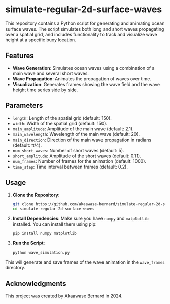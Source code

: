 # simulate-regular-2d-surface-waves


This repository contains a Python script for generating and animating ocean surface waves. The script simulates both long and short waves propagating over a spatial grid, and includes functionality to track and visualize wave height at a specific buoy location.

## Features

- **Wave Generation**: Simulates ocean waves using a combination of a main wave and several short waves.
- **Wave Propagation**: Animates the propagation of waves over time.
- **Visualization**: Generates frames showing the wave field and the wave height time series side by side.

## Parameters

- `length`: Length of the spatial grid (default: 150).
- `width`: Width of the spatial grid (default: 150).
- `main_amplitude`: Amplitude of the main wave (default: 2.1).
- `main_wavelength`: Wavelength of the main wave (default: 20).
- `main_direction`: Direction of the main wave propagation in radians (default: π/4).
- `num_short_waves`: Number of short waves (default: 5).
- `short_amplitude`: Amplitude of the short waves (default: 0.11).
- `num_frames`: Number of frames for the animation (default: 1000).
- `time_step`: Time interval between frames (default: 0.2).

## Usage

1. **Clone the Repository**:
    ```bash
    git clone https://github.com/akaawase-bernard/simulate-regular-2d-surface-waves.git
    cd simulate-regular-2d-surface-waves
    ```

2. **Install Dependencies**:
    Make sure you have `numpy` and `matplotlib` installed. You can install them using pip:
    ```bash
    pip install numpy matplotlib
    ```

3. **Run the Script**:
    ```bash
    python wave_simulation.py
    ```

This will generate and save frames of the wave animation in the `wave_frames` directory.


## Acknowledgments

This project was created by Akaawase Bernard in 2024.
